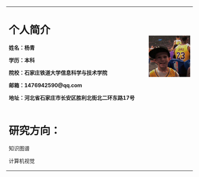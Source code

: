 <table border="0">
  <tr>
    <td width="75%">
      <h1><b>个人简介</b></h1>
      <p><b>姓名：杨青<b></p>
      <p><b>学历：本科</b></p>
      <p><b>院校：石家庄铁道大学信息科学与技术学院</b></p>
      <p><b>邮箱：1476942590@qq.com</b></p>
      <p><b>地址：河北省石家庄市长安区胜利北街北二环东路17号</b></p>
    </td>
    <td width="25%">
      <img src="/tupian.jpg" width="100%">      
    </td>
  </tr>
  <tr>
    <td>
      <p><h1>研究方向：</h1></p>
      <p>知识图谱</p>
      <p>计算机视觉</p>
    <td>
  </tr>
</table>


